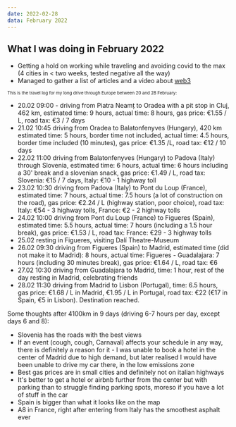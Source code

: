 ```yaml
---
date: 2022-02-28
data: February 2022
---
```


## What I was doing in February 2022

- Getting a hold on working while traveling and avoiding covid to the max (4 cities in < two weeks, tested negative all the way)
- Managed to gather a list of articles and a video about [web3](/article/web3.html)

<sub><sup>This is the travel log for my long drive through Europe between 20 and 28 February:</sup></sub>
- 20.02 09:00 - driving from Piatra Neamț to Oradea with a pit stop in Cluj, 462 km, estimated time: 9 hours, actual time: 8 hours, gas price: €1.55 / L, road tax: €3 / 7 days
- 21.02 10:45 driving from Oradea to Balatonfenyves (Hungary), 420 km estimated time: 5 hours, border time not included, actual time: 4.5 hours, border time included (10 minutes), gas price: €1.35 /L, road tax: €12 / 10 days
- 22.02 11:00 driving from Balatonfenyves (Hungary) to Padova (Italy) through Slovenia, estimated time: 6 hours, actual time: 6 hours including a 30' break and a slovenian snack, gas price: €1.49 / L, road tax: Slovenia: €15 / 7 days, Italy: €10 - 1 highway toll 
- 23.02 10:30 driving from Padova (Italy) to Pont du Loup (France), estimated time: 7 hours, actual time: 7.5 hours (a lot of construction on the road), gas price: €2.24 / L (highway station, poor choice), road tax: Italy: €54 - 3 highway tolls, France: €2 - 2 highway tolls
- 24.02 10:00 driving from Pont du Loup (France) to Figueres (Spain), estimated time: 5.5 hours, actual time: 7 hours (including a 1.5 hour break), gas price: €1.53 / L, road tax: France: €29 - 3 highway tolls
- 25.02 resting in Figueres, visiting Dalí Theatre-Museum
- 26.02 09:30 driving from Figueres (Spain) to Madrid, estimated time (did not make it to Madrid): 8 hours, actual time: Figueres - Guadalajara: 7 hours (including 30 minutes break), gas price: €1.64 / L, road tax: €6
- 27.02 10:30 driving from Guadalajara to Madrid, time: 1 hour, rest of the day resting in Madrid, celebrating friends
- 28.02 11:30 driving from Madrid to Lisbon (Portugal), time: 6.5 hours, gas price: €1.68 / L in Madrid, €1.95 / L in Portugal, road tax: €22 (€17 in Spain, €5 in Lisbon). Destination reached.

Some thoughts after 4100km in 9 days (driving 6-7 hours per day, except days 6 and 8):
- Slovenia has the roads with the best views
- If an event (cough, cough, Carnaval) affects your schedule in any way, there is definitely a reason for it - I was unable to book a hotel in the center of Madrid due to high demand, but later realised I would have been unable to drive my car there, in the low emissions zone
- Best gas prices are in small cities and definitely not on italian highways
- It's better to get a hotel or airbnb further from the center but with parking than to struggle finding parking spots, moreso if you have a lot of stuff in the car
- Spain is bigger than what it looks like on the map
- A8 in France, right after entering from Italy has the smoothest asphalt ever


